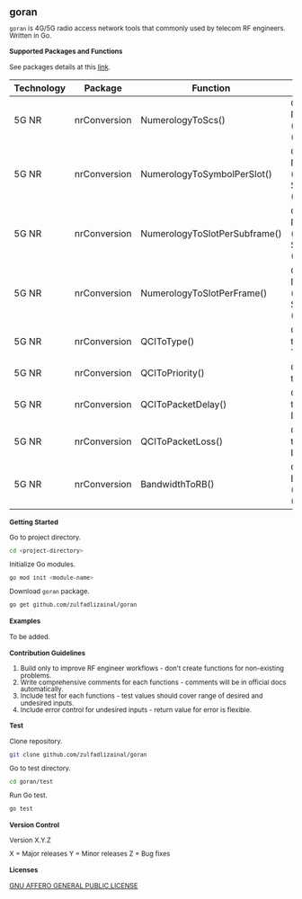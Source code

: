 <span style="line-height: 1.05;">
<small>

## goran

`goran` is 4G/5G radio access network tools that commonly used by telecom RF engineers. Written in Go.

#### Supported Packages and Functions

See packages details at this [link](https://github.com/zulfadlizainal/goran/blob/main/packages.csv).

| Technology | Package      | Function                      | Purpose                                          |
|------------|--------------|-------------------------------|--------------------------------------------------|
| 5G NR      | nrConversion | NumerologyToScs()             | Converts Numerology (µ) to SCS (kHz)             |
| 5G NR      | nrConversion | NumerologyToSymbolPerSlot()   | Converts Numerology (µ) to Symbol/Slot (Count)   |
| 5G NR      | nrConversion | NumerologyToSlotPerSubframe() | Converts Numerology (µ) to Slot/Subframe (Count) |
| 5G NR      | nrConversion | NumerologyToSlotPerFrame()    | Converts Numerology (µ) to Slot/Frame (Count)    |
| 5G NR      | nrConversion | QCIToType()                   | Converts 5QI to Bit Rate Type                    |
| 5G NR      | nrConversion | QCIToPriority()               | Converts 5QI to Priority                         |
| 5G NR      | nrConversion | QCIToPacketDelay()            | Converts 5QI to Packet Delay (ms)                |
| 5G NR      | nrConversion | QCIToPacketLoss()             | Converts 5QI to Packet Loss Rate (%)             |
| 5G NR      | nrConversion | BandwidthToRB()               | Converts Bandwidth (MHz) to RB (Count)           |

#### Getting Started

Go to project directory.

```bash
cd <project-directory>
```
  
Initialize Go modules.

```bash
go mod init <module-name>
```

Download `goran` package.

```bash
go get github.com/zulfadlizainal/goran
```

#### Examples

To be added.

#### Contribution Guidelines

1. Build only to improve RF engineer workflows - don't create functions for non-existing problems.
2. Write comprehensive comments for each functions - comments will be in official docs automatically.
3. Include test for each functions - test values should cover range of desired and undesired inputs.
4. Include error control for undesired inputs - return value for error is flexible.

#### Test

Clone repository.

```bash
git clone github.com/zulfadlizainal/goran
```

Go to test directory.

```bash
cd goran/test
```

Run Go test.

```bash
go test
```

#### Version Control

Version X.Y.Z

X = Major releases
Y = Minor releases
Z = Bug fixes

#### Licenses

[GNU AFFERO GENERAL PUBLIC LICENSE](https://github.com/zulfadlizainal/goran/blob/main/LICENSE)

</small>
</span>
